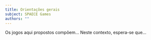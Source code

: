 ```yaml
---
title: Orientações gerais
subject: SPAECE Games
authors: ""
---
```


Os jogos aqui propostos compõem...
Neste contexto, espera-se que...
